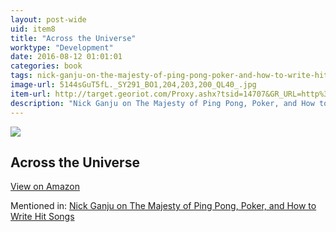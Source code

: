 ```yaml
---
layout: post-wide
uid: item8
title: "Across the Universe"
worktype: "Development"
date: 2016-08-12 01:01:01
categories: book
tags: nick-ganju-on-the-majesty-of-ping-pong-poker-and-how-to-write-hit-songs
image-url: 5144sGuT5fL._SY291_BO1,204,203,200_QL40_.jpg
item-url: http://target.georiot.com/Proxy.ashx?tsid=14707&GR_URL=http%3A%2F%2Fwww.amazon.com%2FAcross-Universe-Original-Singers-Vocal%2Fdp%2F1423460480%2F
description: "Nick Ganju on The Majesty of Ping Pong, Poker, and How to Write Hit Songs"
---
```

<a href="http://target.georiot.com/Proxy.ashx?tsid=14707&GR_URL=http%3A%2F%2Fwww.amazon.com%2FAcross-Universe-Original-Singers-Vocal%2Fdp%2F1423460480%2F" target="blank"><img src="../../../../img/thumbs/5144sGuT5fL._SY291_BO1,204,203,200_QL40_.jpg" class="prod-img"></a>
<h2>Across the Universe</h2>
<p><a class="btn btn-primary" href="http://target.georiot.com/Proxy.ashx?tsid=14707&GR_URL=http%3A%2F%2Fwww.amazon.com%2FAcross-Universe-Original-Singers-Vocal%2Fdp%2F1423460480%2F" target="blank">View on Amazon</a><p>
<p>Mentioned in: <a href="http://fourhourworkweek.com/2014/11/21/nick-ganju/" target="blank">Nick Ganju on The Majesty of Ping Pong, Poker, and How to Write Hit Songs</a></p>
